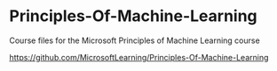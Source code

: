 # Principles-Of-Machine-Learning
Course files for the Microsoft Principles of Machine Learning course



https://github.com/MicrosoftLearning/Principles-Of-Machine-Learning
